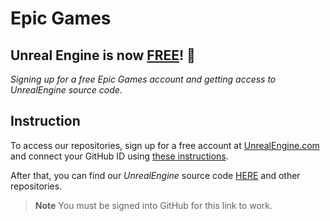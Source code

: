 # Epic Games

## **Unreal Engine is now [FREE](https://www.unrealengine.com/blog/ue4-is-free)!** :sparkling_heart:

*Signing up for a free Epic Games account and getting access to UnrealEngine source code.*

## Instruction

To access our repositories, sign up for a free account at [UnrealEngine.com](https://www.unrealengine.com) and connect your GitHub ID using [these instructions](https://www.unrealengine.com/ue4-on-github). 

After that, you can find our *UnrealEngine* source code [HERE](https://github.com/EpicGames/UnrealEngine) and other repositories.

> **Note**
> You must be signed into GitHub for this link to work.
